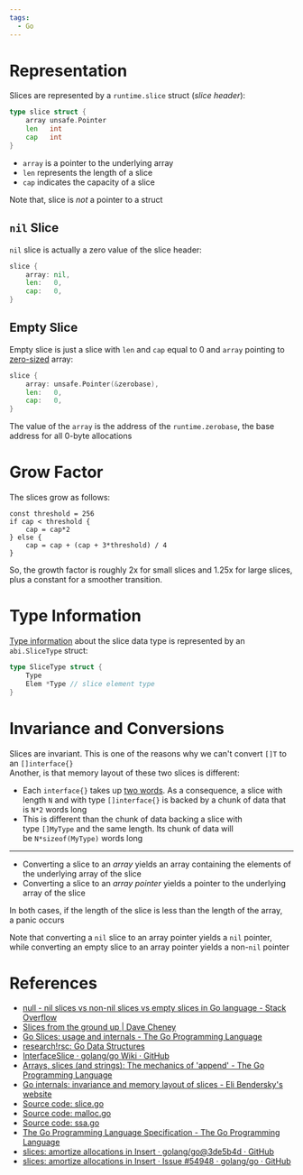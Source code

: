 ```yaml
---
tags:
  - Go
---
```


# Representation

Slices are represented by a `runtime.slice` struct (*slice header*):

```go
type slice struct {
	array unsafe.Pointer
	len   int
	cap   int
}
```

- `array` is a pointer to the underlying array
- `len` represents the length of a slice
- `cap` indicates the capacity of a slice

Note that, slice is *not* a pointer to a struct

## `nil` Slice

`nil` slice is actually a zero value of the slice header:

```go
slice {
	array: nil,
	len:   0,
	cap:   0,
}
```

## Empty Slice

Empty slice is just a slice with `len` and `cap` equal to 0 and `array` pointing to [zero-sized](Go%20Zero-Sized%20Values.md) array:

```go
slice {
	array: unsafe.Pointer(&zerobase),
	len:   0,
	cap:   0,
}
```

The value of the `array` is the address of the `runtime.zerobase`, the base address for all 0-byte allocations

# Grow Factor

The slices grow as follows:

```
const threshold = 256
if cap < threshold {
	cap = cap*2
} else {
	cap = cap + (cap + 3*threshold) / 4
}
```

So, the growth factor is roughly 2x for small slices and 1.25x for large slices, plus a constant for a smoother transition.

# Type Information

[Type information](Go%20Type%20Internals.md) about the slice data type is represented by an `abi.SliceType` struct:

```go
type SliceType struct {
	Type
	Elem *Type // slice element type
}
```

# Invariance and Conversions

Slices are invariant. This is one of the reasons why we can't convert `[]T` to an `[]interface{}`  
Another, is that memory layout of these two slices is different:

- Each `interface{}` takes up [two words](Go%20Interfaces%20Internals.md). As a consequence, a slice with length `N` and with type `[]interface{}` is backed by a chunk of data that is `N*2` words long
- This is different than the chunk of data backing a slice with type `[]MyType` and the same length. Its chunk of data will be `N*sizeof(MyType)` words long

---

- Converting a slice to an *array* yields an array containing the elements of the underlying array of the slice
- Converting a slice to an *array pointer* yields a pointer to the underlying array of the slice

In both cases, if the length of the slice is less than the length of the array, a panic occurs

Note that converting a `nil` slice to an array pointer yields a `nil` pointer, while converting an empty slice to an array pointer yields a non-`nil` pointer

# References

- [null - nil slices vs non-nil slices vs empty slices in Go language - Stack Overflow](https://stackoverflow.com/questions/44305170/nil-slices-vs-non-nil-slices-vs-empty-slices-in-go-language)
- [Slices from the ground up | Dave Cheney](https://dave.cheney.net/2018/07/12/slices-from-the-ground-up)
- [Go Slices: usage and internals - The Go Programming Language](https://go.dev/blog/slices-intro)
- [research!rsc: Go Data Structures](https://research.swtch.com/godata)
- [InterfaceSlice · golang/go Wiki · GitHub](https://github.com/golang/go/wiki/InterfaceSlice)
- [Arrays, slices (and strings): The mechanics of 'append' - The Go Programming Language](https://go.dev/blog/slices)
- [Go internals: invariance and memory layout of slices - Eli Bendersky's website](https://eli.thegreenplace.net/2021/go-internals-invariance-and-memory-layout-of-slices/)
- [Source code: slice.go](https://github.com/golang/go/blob/master/src/runtime/slice.go)
- [Source code: malloc.go](https://github.com/golang/go/blob/master/src/runtime/malloc.go)
- [Source code: ssa.go](https://github.com/golang/go/blob/master/src/cmd/compile/internal/ssagen/ssa.go)
- [The Go Programming Language Specification - The Go Programming Language](https://tip.golang.org/ref/spec)
- [slices: amortize allocations in Insert · golang/go@3de5b4d · GitHub](https://github.com/golang/go/commit/3de5b4da26b0062c9fd1b84849a0d4b7e78aaf5a?diff=unified&w=1)
- [slices: amortize allocations in Insert · Issue #54948 · golang/go · GitHub](https://github.com/golang/go/issues/54948)

